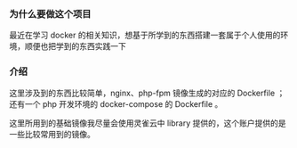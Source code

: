 ###	为什么要做这个项目

最近在学习 docker 的相关知识，想基于所学到的东西搭建一套属于个人使用的环境，顺便也把学到的东西实践一下

###	介绍

这里涉及到的东西比较简单，nginx、php-fpm 镜像生成的对应的 Dockerfile ；还有一个 php 开发环境的 docker-compose 的 Dockerfile 。

这里所用到的基础镜像我尽量会使用灵雀云中 library 提供的，这个账户提供的是一些比较常用到的镜像。



